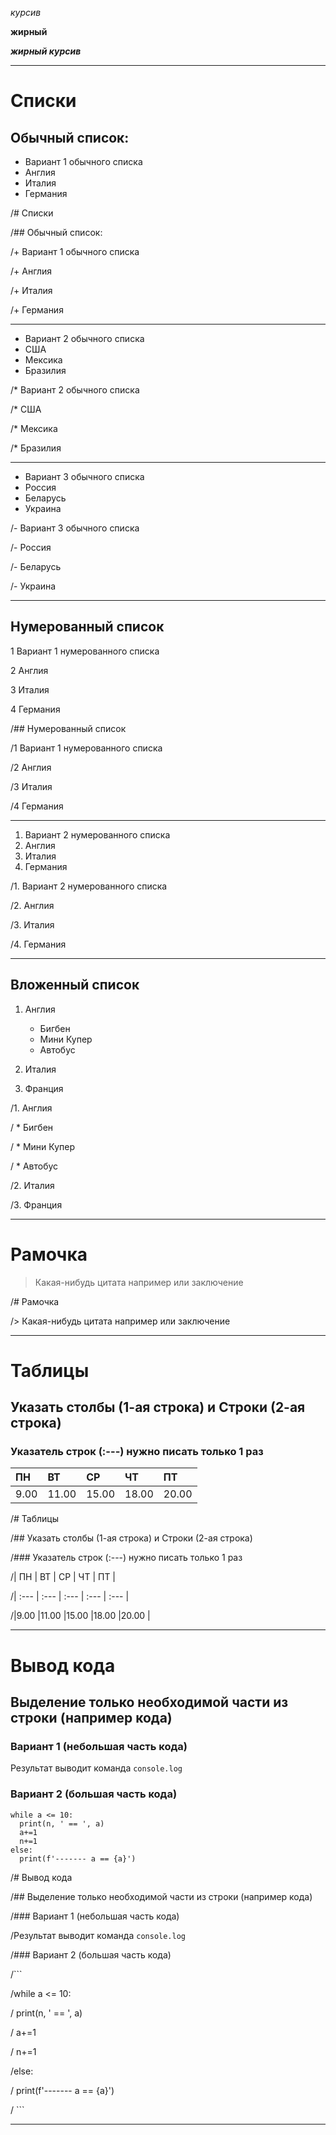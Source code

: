 *курсив*

**жирный**

***жирный курсив***
____________________________________
# Списки
## Обычный список:
+ Вариант 1 обычного списка
+ Англия
+ Италия
+ Германия

/# Списки

/## Обычный список:

/+ Вариант 1 обычного списка

/+ Англия

/+ Италия

/+ Германия
___________________
* Вариант 2 обычного списка
* США
* Мексика
* Бразилия

/* Вариант 2 обычного списка

/* США

/* Мексика

/* Бразилия
______________________
- Вариант 3 обычного списка
- Россия 
- Беларусь
- Украина

/- Вариант 3 обычного списка

/- Россия 

/- Беларусь

/- Украина
_____________________________
## Нумерованный список
1 Вариант 1 нумерованного списка

2 Англия

3 Италия 

4 Германия

/## Нумерованный список

/1 Вариант 1 нумерованного списка

/2 Англия

/3 Италия 

/4 Германия
________________________
1. Вариант 2 нумерованного списка
2. Англия
3. Италия 
4. Германия

/1. Вариант 2 нумерованного списка

/2. Англия

/3. Италия 

/4. Германия
___________________________
## Вложенный список 
 
1. Англия
   * Бигбен
   * Мини Купер
   * Автобус

2. Италия
3. Франция

/1. Англия

/  * Бигбен

/  * Мини Купер

/  * Автобус


/2. Италия

/3. Франция
___________________________________
# Рамочка
> Какая-нибудь цитата например или заключение

/# Рамочка

/> Какая-нибудь цитата например или заключение
______________________________________
# Таблицы 
## Указать столбы (1-ая строка) и Строки (2-ая строка)
### Указатель строк (:---) нужно писать только 1 раз 
| ПН | ВТ | СР | ЧТ | ПТ |
| :--- | :--- | :--- | :--- | :--- |
|9.00 |11.00 |15.00 |18.00  |20.00  |

/# Таблицы 

/## Указать столбы (1-ая строка) и Строки (2-ая строка)

/### Указатель строк (:---) нужно писать только 1 раз 

/| ПН | ВТ | СР | ЧТ | ПТ |

/| :--- | :--- | :--- | :--- | :--- |

/|9.00 |11.00 |15.00 |18.00  |20.00  |

___________________________________
# Вывод кода
## Выделение только необходимой части из строки (например кода)
### Вариант 1 (небольшая часть кода)
Результат выводит команда `console.log`
### Вариант 2 (большая часть кода)
```
while a <= 10:
  print(n, ' == ', a)
  a+=1
  n+=1
else:
  print(f'------- a == {a}')
  ```
  
/# Вывод кода

/## Выделение только необходимой части из строки (например кода)

/### Вариант 1 (небольшая часть кода)

/Результат выводит команда `console.log`

/### Вариант 2 (большая часть кода)

/```

/while a <= 10:

/  print(n, ' == ', a)

/  a+=1

/  n+=1

/else:

/  print(f'------- a == {a}')

/ ```
______________________
